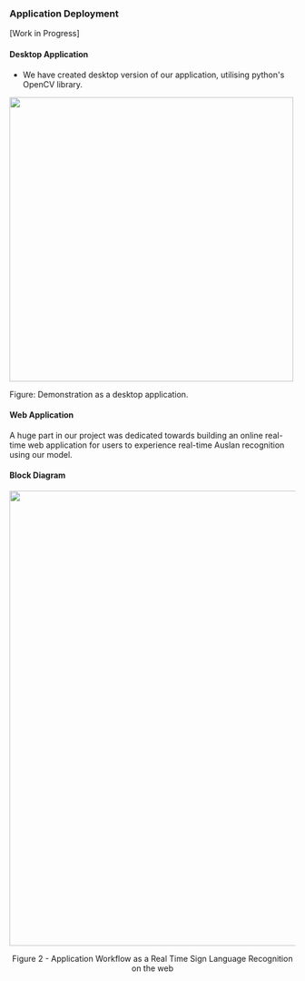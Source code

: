 ### Application Deployment

[Work in Progress]

#### Desktop Application
* We have created desktop version of our application, utilising python's OpenCV library.

<div class="center-align">
    <img style="width:500px; height:auto;" src="images/Demo_Gif.gif">
    <p> Figure: Demonstration as a desktop application. </p>
</div>

#### Web Application

A huge part in our project was dedicated towards building an online real-time web application for users to experience real-time Auslan recognition using our model.

#### Block Diagram
<div style="text-align:center">
    <img src="images/gifs/Diagrams/System_Diagram_Detail.png" style="width:800px; height:auto">
    <p>Figure 2 - Application Workflow as a Real Time Sign Language Recognition on the web</p>
</div>





